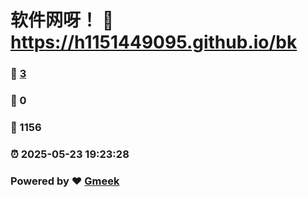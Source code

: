 # 软件网呀！ :link: https://h1151449095.github.io/bk 
### :page_facing_up: [3](https://h1151449095.github.io/bk/tag.html) 
### :speech_balloon: 0 
### :hibiscus: 1156 
### :alarm_clock: 2025-05-23 19:23:28 
### Powered by :heart: [Gmeek](https://github.com/Meekdai/Gmeek)

